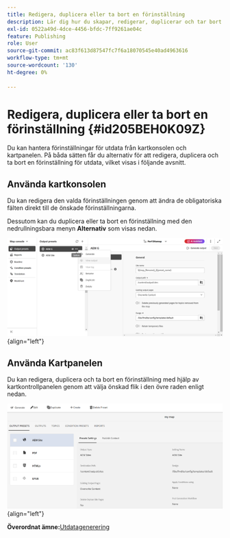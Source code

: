 ```yaml
---
title: Redigera, duplicera eller ta bort en förinställning
description: Lär dig hur du skapar, redigerar, duplicerar och tar bort en anpassad förinställning för utdata i AEM Guides.
exl-id: 0522a49d-4dce-4456-bfdc-7ff9261ae04c
feature: Publishing
role: User
source-git-commit: ac83f613d87547fc7f6a18070545e40ad4963616
workflow-type: tm+mt
source-wordcount: '130'
ht-degree: 0%

---
```


# Redigera, duplicera eller ta bort en förinställning {#id205BEH0K09Z}

Du kan hantera förinställningar för utdata från kartkonsolen och kartpanelen. På båda sätten får du alternativ för att redigera, duplicera och ta bort en förinställning för utdata, vilket visas i följande avsnitt.

## Använda kartkonsolen

Du kan redigera den valda förinställningen genom att ändra de obligatoriska fälten direkt till de önskade förinställningarna.

Dessutom kan du duplicera eller ta bort en förinställning med den nedrullningsbara menyn **Alternativ** som visas nedan.


![](images/delete-preset-map-console.png){align="left"}


## Använda Kartpanelen

Du kan redigera, duplicera och ta bort en förinställning med hjälp av kartkontrollpanelen genom att välja önskad flik i den övre raden enligt nedan.

![](images/create-new-preset-map-dashboard-new.png){align="left"}



**Överordnat ämne:**&#x200B;[ Utdatagenerering](generate-output.md)
